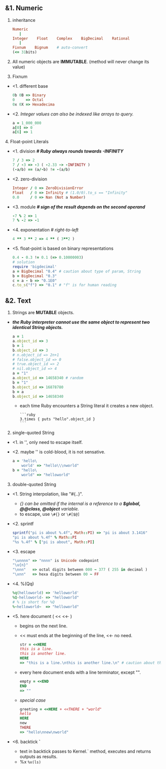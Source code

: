 ## &1. Numeric

1. inheritance

    ```ruby
    Numeric
       |
    Integer    Float    Complex    BigDecimal    Rational
       |
    Fixnum    Bignum    # auto-convert
    (<= 31bits)
    ```

2. All numeric objects are **IMMUTABLE**. (method will never change its value)

3. Fixnum

+ <1. different base

    ```ruby
    0b 0B => Binary
    0     => Octal
    0x 0X => Hexadecima
    ```

+ <2. _Integer values can also be indexed like arrays to query._

    ```ruby
    a = 1_000_000
    a[0] => 0
    a[6] => 1
    ```

4\. Float-point Literals

+ <1. division ___# Ruby always rounds towards -INFINITY___

    ```ruby
    7 / 3 => 2
    7 / -3 => -3 ( -2.33 -> -INFINITY )
    (-a/b) == (a/-b) != -(a/b)
    ```

+ <2. zero-division

    ```ruby
    Integer / 0 => ZeroDivisionError
    Float   / 0 => Infinity # (1.0/0).to_s == "Infinity"
    0.0     / 0 => Nan (Not a Number)

+ <3. module ___# sign of the result depends on the second operand___

    ```ruby
    -7 % 2 => 1
    7 % -2 => -1
    ```

+ <4. exponentation _# right-to-left_

    ```ruby
    4 ** 3 ** 2 => 4 ** ( 3**2 )
    ```

+ <5. float-point is based on binary representations

    ```ruby
    0.4 - 0.3 != 0.1 (=> 0.10000003)
    # solution
    require 'bigdecimal'
    a = BigDecimal "0.4" # caution about type of param, String
    b = BigDecimal "0.3"
    c = a - b => "0.1E0"
    c.to_s("f") => "0.1" # "f" is for human reading
    ```


## &2. Text

1. Strings are **MUTABLE** objects.

+ ___the Ruby interpreter cannot use the same object to represent two identical String objects.___

    ```ruby
    a = 1
    a.object_id => 3
    b = 1
    b.object_id => 3
    # n.object_id => 2n+1
    # false.object_id => 0
    # true.object_id => 2
    # nil.object_id => 4
    a = "1"
    a.object_id => 14658340 # random
    b = "1"
    b.object_id => 16878780
    b = a
    b.object_id => 14658340
    ````

  - each time Ruby encounters a String literal it creates a new object.

        ```ruby
        3.times { puts "hello".object_id }
        ```

2. single-quoted String

+ <1. in '', only need to escape itself.

+ <2. maybe '' is cold-blood, it is not sensative.

    ```ruby
    a = 'hello\
        world' => "hello\\\nworld"
    b = "hello\
        world" => "helloworld"
    ```

3. double-quoted String

+ <1. String interpolation, like "#{..}".
  - _{} can be omitted if the internal is a reference to a **$global, @@class, @object** variable._
  - to escape, use `\#{}` or `\#[$@]`

+ <2. sprintf

    ```ruby
    sprintf("pi is about %.4f", Math::PI) => "pi is about 3.1416"
    "pi is about %.4f" % Math::PI
    "%s %.4f" % ["pi is about", Math::PI]
    ```

+ <3. escape

    ```ruby
    "\unnnn" => "nnnn" is Unicode codepoint
    "\u{n}"
    "\nnn"   => octal digits between 000 ~ 377 ( 255 in decimal )
    "\xnn"   => hexa digits between 00 ~ FF
    ```

+ <4. %(Qq)

    ```ruby
    %q(helloworld) => 'helloworld'
    %Q-helloworld- => "helloworld"
    # % is short for %Q
    %~helloworld~  => "helloworld"
    ```

+ <5. here document ( << <<- )
  - begins on the next line.
  - << must ends at the beginning of the line, <<- no need.

    ```ruby
    str = <<HERE
    this is a line.
    this is another line.
    HERE
    => "this is a line.\nthis is another line.\n" # caution about the two \n
    ```

  - every here document ends with a line terminator, except "".

    ```ruby
    empty = <<END
    END
    => ""
    ```

  - _special case_

    ```ruby
    greeting = <<HERE + <<THERE + "world"
    hello
    HERE
    new
    THERE
    => "hello\nnew\nworld"
    ```

+ <6. backtick __`__
  - text in backtick passes to Kernel.` method, executes and returns outputs as results.
  - %x `%x(ls)`





